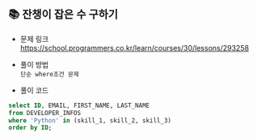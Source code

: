 ## 📚 잔챙이 잡은 수 구하기
- 문제 링크
  <br /> https://school.programmers.co.kr/learn/courses/30/lessons/293258
  
- 풀이 방법
  <br /> `단순 where조건 문제`
  
- 풀이 코드
```sql
select ID, EMAIL, FIRST_NAME, LAST_NAME
from DEVELOPER_INFOS
where 'Python' in (skill_1, skill_2, skill_3)
order by ID;
``` 
